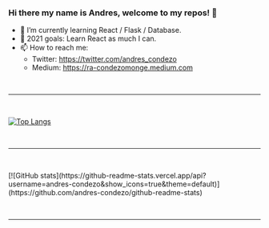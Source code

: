 ### Hi there my name is Andres, welcome to my repos! 👋


- 🌱 I’m currently learning React / Flask / Database.
- 🎯 2021 goals: Learn React as much I can.
- 📫 How to reach me: 
  - Twitter: https://twitter.com/andres_condezo
  - Medium: https://ra-condezomonge.medium.com

<br>
<hr>
<br>

[![Top Langs](https://github-readme-stats.vercel.app/api/top-langs/?username=andres-condezo&layout=compact&langs_count=12&theme=graywhite)](https://github.com/andres-condezo/github-readme-stats)

<br>
<hr>
<br>

<p>
[![GitHub stats](https://github-readme-stats.vercel.app/api?username=andres-condezo&show_icons=true&theme=default)](https://github.com/andres-condezo/github-readme-stats)
</p>


<br>
<hr>
<br>

